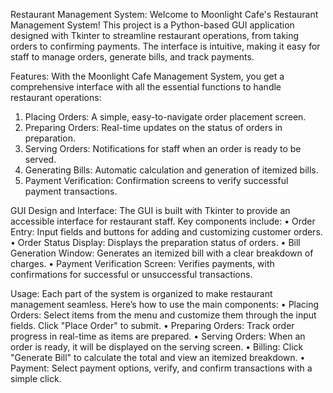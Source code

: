Restaurant Management System:
Welcome to Moonlight Cafe's Restaurant Management System! This project is a Python-based GUI application designed with Tkinter to streamline restaurant operations, from taking orders to confirming payments. The interface is intuitive, making it easy for staff to manage orders, generate bills, and track payments.

Features:
With the Moonlight Cafe Management System, you get a comprehensive interface with all the essential functions to handle restaurant operations:
1.	Placing Orders: A simple, easy-to-navigate order placement screen.
2.	Preparing Orders: Real-time updates on the status of orders in preparation.
3.	Serving Orders: Notifications for staff when an order is ready to be served.
4.	Generating Bills: Automatic calculation and generation of itemized bills.
5.	Payment Verification: Confirmation screens to verify successful payment transactions.
   
GUI Design and Interface:
The GUI is built with Tkinter to provide an accessible interface for restaurant staff. Key components include:
•	Order Entry: Input fields and buttons for adding and customizing customer orders.
•	Order Status Display: Displays the preparation status of orders.
•	Bill Generation Window: Generates an itemized bill with a clear breakdown of charges.
•	Payment Verification Screen: Verifies payments, with confirmations for successful or unsuccessful transactions.

Usage:
Each part of the system is organized to make restaurant management seamless. Here’s how to use the main components:
•	Placing Orders: Select items from the menu and customize them through the input fields. Click "Place Order" to submit.
•	Preparing Orders: Track order progress in real-time as items are prepared.
•	Serving Orders: When an order is ready, it will be displayed on the serving screen.
•	Billing: Click "Generate Bill" to calculate the total and view an itemized breakdown.
•	Payment: Select payment options, verify, and confirm transactions with a simple click.



